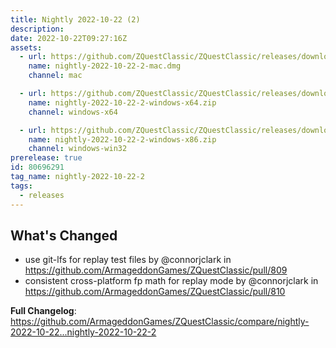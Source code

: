 ```yaml
---
title: Nightly 2022-10-22 (2)
description: 
date: 2022-10-22T09:27:16Z
assets: 
  - url: https://github.com/ZQuestClassic/ZQuestClassic/releases/download/nightly-2022-10-22-2/nightly-2022-10-22-2-mac.dmg
    name: nightly-2022-10-22-2-mac.dmg
    channel: mac

  - url: https://github.com/ZQuestClassic/ZQuestClassic/releases/download/nightly-2022-10-22-2/nightly-2022-10-22-2-windows-x64.zip
    name: nightly-2022-10-22-2-windows-x64.zip
    channel: windows-x64

  - url: https://github.com/ZQuestClassic/ZQuestClassic/releases/download/nightly-2022-10-22-2/nightly-2022-10-22-2-windows-x86.zip
    name: nightly-2022-10-22-2-windows-x86.zip
    channel: windows-win32
prerelease: true
id: 80696291
tag_name: nightly-2022-10-22-2
tags:
  - releases
---
```


## What's Changed
* use git-lfs for replay test files by @connorjclark in https://github.com/ArmageddonGames/ZQuestClassic/pull/809
* consistent cross-platform fp math for replay mode by @connorjclark in https://github.com/ArmageddonGames/ZQuestClassic/pull/810


**Full Changelog**: https://github.com/ArmageddonGames/ZQuestClassic/compare/nightly-2022-10-22...nightly-2022-10-22-2
